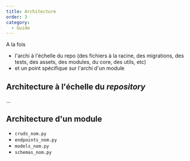 ```yaml
---
title: Architecture
order: 3
category:
  - Guide
---
```


A la fois

- l'archi à l'échelle du repo (des fichiers à la racine, des migrations, des tests, des assets, des modules, du core, des utils, etc)
- et un point spécifique sur l'archi d'un module

## Architecture à l'échelle du _repository_

...

## Architecture d'un module

- `cruds_nom.py`
- `endpoints_nom.py`
- `models_nom.py`
- `schemas_nom.py`
